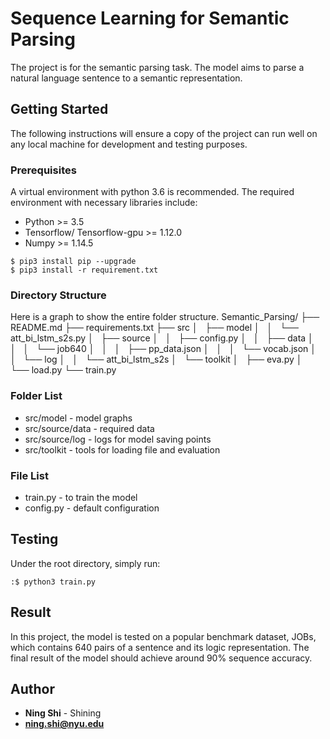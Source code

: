 # Sequence Learning for Semantic Parsing
The project is for the semantic parsing task. The model aims to parse a natural language sentence to a semantic representation.
## Getting Started
The following instructions will ensure a copy of the project can run well on any local machine for development and testing purposes. 
### Prerequisites
A virtual environment with python 3.6 is recommended. The required environment with necessary libraries include:
* Python >= 3.5
* Tensorflow/ Tensorflow-gpu >= 1.12.0
* Numpy >= 1.14.5
```
$ pip3 install pip --upgrade
$ pip3 install -r requirement.txt
```
### Directory Structure
Here is a graph to show the entire folder structure.
Semantic_Parsing/
├── README.md
├── requirements.txt
├── src
│   ├── model
│   │   └── att_bi_lstm_s2s.py
│   ├── source
│   │   ├── config.py
│   │   ├── data
│   │   │   └── job640
│   │   │       ├── pp_data.json
│   │   │       └── vocab.json
│   │   └── log
│   │       └── att_bi_lstm_s2s
│   └── toolkit
│       ├── eva.py
│       └── load.py
└── train.py
### Folder List
* src/model - model graphs
* src/source/data - required data
* src/source/log - logs for model saving points
* src/toolkit - tools for loading file and evaluation
### File List
* train.py - to train the model
* config.py - default configuration
## Testing
Under the root directory, simply run:
```
:$ python3 train.py
```
## Result
In this project, the model is tested on a popular benchmark dataset, JOBs, which contains 640 pairs of a sentence and its logic representation. The final result of the model should achieve around 90% sequence accuracy.
## Author
* **Ning Shi** - Shining
* **ning.shi@nyu.edu**